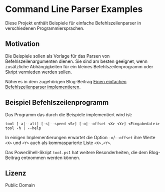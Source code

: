 # Command Line Parser Examples

Diese Projekt enthält Beispiele für einfache Befehlszeilenparser
in verschiedenen Programmiersprachen.

## Motivation

Die Beispiele sollen als Vorlage für das Parsen von
Befehlszeilenargumenten dienen.
Sie sind am besten geeignet, wenn zusätzliche Abhängigkeiten
für ein kleines Befehlszeilenprogramm oder Skript vermieden werden sollen.

Näheres in dem zugehörigen Blog-Beitrag
[Einen einfachen Befehlszeilenparser implementieren](https://honest-devhead.com/posts/commandline-3).

## Beispiel Befehlszeilenprogramm

Das Programm das durch die Beispiele implementiert wird ist:

```plain
tool [-a|--alt] [-s|--speed <S>] [-o|--offset <X> <Y>] <Eingabedatei>
tool -h | --help
```

In einigen Implementierungen erwartet die Option `-o`/`--offset`
ihre Werte `<X>` und `<Y>` auch als kommasparierte Liste `<X>,<Y>`.

Das PowerShell-Skript `tool.ps1` hat weitere Besonderheiten,
die dem Blog-Beitrag entnommen werden können.

## Lizenz

Public Domain
